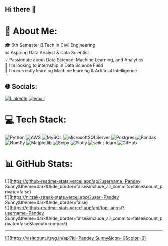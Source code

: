 ## Hi there 👋
# 💫 About Me:
🎓 6th Semester B.Tech in Civil Engineering<br>📊 Aspiring Data Analyst & Data Scientist<br>💡 Passionate about Data Science, Machine Learning, and Analytics<br>👯 I’m looking to internship in Data Science Field<br>🌱 I’m currently learning Machine learning & Artificial Intelligence <br>


## 🌐 Socials:
[![LinkedIn](https://img.shields.io/badge/LinkedIn-%230077B5.svg?logo=linkedin&logoColor=white)](https://linkedin.com/in/https://www.linkedin.com/in/pandey-sunny-74025b260/) [![email](https://img.shields.io/badge/Email-D14836?logo=gmail&logoColor=white)](mailto:pandeysunny7087@gmail.com) 

# 💻 Tech Stack:
![Python](https://img.shields.io/badge/python-3670A0?style=for-the-badge&logo=python&logoColor=ffdd54) ![AWS](https://img.shields.io/badge/AWS-%23FF9900.svg?style=for-the-badge&logo=amazon-aws&logoColor=white) ![MySQL](https://img.shields.io/badge/mysql-4479A1.svg?style=for-the-badge&logo=mysql&logoColor=white) ![MicrosoftSQLServer](https://img.shields.io/badge/Microsoft%20SQL%20Server-CC2927?style=for-the-badge&logo=microsoft%20sql%20server&logoColor=white) ![Postgres](https://img.shields.io/badge/postgres-%23316192.svg?style=for-the-badge&logo=postgresql&logoColor=white) ![Pandas](https://img.shields.io/badge/pandas-%23150458.svg?style=for-the-badge&logo=pandas&logoColor=white) ![NumPy](https://img.shields.io/badge/numpy-%23013243.svg?style=for-the-badge&logo=numpy&logoColor=white) ![Matplotlib](https://img.shields.io/badge/Matplotlib-%23ffffff.svg?style=for-the-badge&logo=Matplotlib&logoColor=black) ![Scipy](https://img.shields.io/badge/SciPy-%230C55A5.svg?style=for-the-badge&logo=scipy&logoColor=%white) ![Plotly](https://img.shields.io/badge/Plotly-%233F4F75.svg?style=for-the-badge&logo=plotly&logoColor=white) ![scikit-learn](https://img.shields.io/badge/scikit--learn-%23F7931E.svg?style=for-the-badge&logo=scikit-learn&logoColor=white) ![GitHub](https://img.shields.io/badge/github-%23121011.svg?style=for-the-badge&logo=github&logoColor=white)
# 📊 GitHub Stats:
![](https://github-readme-stats.vercel.app/api?username=Pandey Sunny&theme=dark&hide_border=false&include_all_commits=false&count_private=false)<br/>
![](https://nirzak-streak-stats.vercel.app/?user=Pandey Sunny&theme=dark&hide_border=false)<br/>
![](https://github-readme-stats.vercel.app/api/top-langs/?username=Pandey Sunny&theme=dark&hide_border=false&include_all_commits=false&count_private=false&layout=compact)

---
[![](https://visitcount.itsvg.in/api?id=Pandey Sunny&icon=0&color=0)](https://visitcount.itsvg.in)

<!-- Proudly created with GPRM ( https://gprm.itsvg.in ) -->
